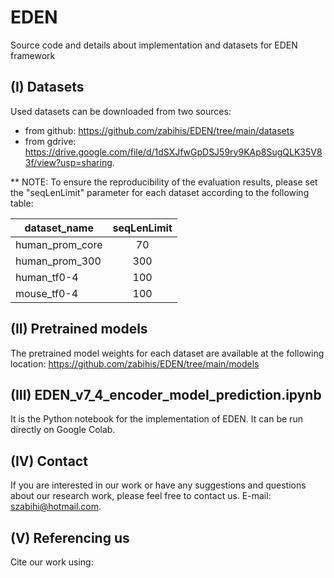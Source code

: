 # EDEN
Source code and details about implementation and datasets for EDEN framework

## (I) Datasets
Used datasets can be downloaded from two sources:
- from github: https://github.com/zabihis/EDEN/tree/main/datasets
- from gdrive: https://drive.google.com/file/d/1dSXJfwGpDSJ59ry9KAp8SugQLK35V83f/view?usp=sharing.

** NOTE: To ensure the reproducibility of the evaluation results, please set the "seqLenLimit" parameter for each dataset according to the following table:

| dataset_name     | seqLenLimit
| ------------ | :------------: |
| human_prom_core | 70 |
| human_prom_300 | 300 |
| human_tf0-4 | 100 | 
| mouse_tf0-4 | 100 | 



## (II) Pretrained models
The pretrained model weights for each dataset are available at the following location:
https://github.com/zabihis/EDEN/tree/main/models

## (III) EDEN_v7_4_encoder_model_prediction.ipynb
It is the Python notebook for the implementation of EDEN.
It can be run directly on Google Colab.

## (IV) Contact
If you are interested in our work or have any suggestions and questions about our research work, please feel free to contact us. E-mail: 
szabihi@hotmail.com.

## (V) Referencing us
Cite our work using:

